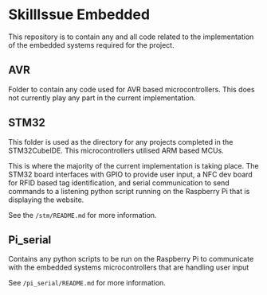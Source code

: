 # SkillIssue Embedded
This repository is to contain any and all code related to the implementation of the 
embedded systems required for the project.

## AVR
Folder to contain any code used for AVR based microcontrollers. This does not currently play any part in the current implementation.

## STM32
This folder is used as the directory for any projects completed in the STM32CubeIDE. This
microcontrollers utilised ARM based MCUs.

This is where the majority of the current implementation is taking place. The STM32 board
interfaces with GPIO to provide user input, a NFC dev board for RFID based tag identification,
and serial communication to send commands to a listening python script running
on the Raspberry Pi that is displaying the website.

See the `/stm/README.md` for more information.

## Pi_serial
Contains any python scripts to be run on the Raspberry Pi to communicate with the embedded systems
microcontrollers that are handling user input

See `/pi_serial/README.md` for more information. 
